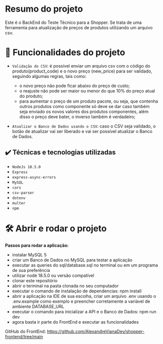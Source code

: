 # Resumo do projeto

Este é o BackEnd do Teste Técnico para a Shopper.
Se trata de uma ferramenta para atualização de preços de produtos utilizando um arquivo csv.

# :hammer: Funcionalidades do projeto

- `Validação do CSV`: é possível enviar um arquivo csv com o código do produto(product_code) e o novo preço (new_price) para ser validado, seguindo algumas regras, tais como:

  - o novo preço não pode ficar abaixo do preço de custo;
  - o reajuste não pode ser maior ou menor do que 10% do preço atual do produto;
  - para aumentar o preço de um produto pacote, ou seja, que contenha outros produtos como componente só deve se dar caso também seja enviado os novos valores dos produtos componentes, além disso o preço deve bater, o inverso também é verdadeiro;

- `Atualizar o Banco de Dados usando o CSV`: caso o CSV seja validado, o botão de atualizar vai ser liberado e vai ser possível atualizar o Banco de Dados.

## ✔️ Técnicas e tecnologias utilizadas

- `NodeJs 18.5.0`
- `Express`
- `express-async-errors`
- `MySQL`
- `cors`
- `csv-parser`
- `dotenv`
- `multer`
- `npm`

# 🛠️ Abrir e rodar o projeto

**Passos para rodar a aplicação:**

- instalar MySQL 5
- criar um Banco de Dados no MySQL para testar a aplicação
- executar as queries do sql/database.sql no terminal ou em um programa de sua preferência
- utilizar node 18.5.0 ou versão compatível
- clonar este repositório
- abrir o terminal na pasta clonada no seu computador
- executar o comando de instalação de dependencias: npm install
- abrir a aplicação na IDE de sua escolha, criar um arquivo .env usando o .env.example como exemplo e preencher corretamente a variável de ambiente DATABASE_URL
- executar o comando para inicializar a API e o Banco de Dados: npm run dev
- agora basta ir parte do FrontEnd e executar as funcionalidades

GitHub do FrontEnd: https://github.com/AlexandreVianaDev/shopper-frontend/tree/main
